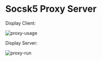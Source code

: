 # Socsk5 Proxy Server

Display Client:

![proxy-usage](https://user-images.githubusercontent.com/29048982/113569985-17f33e80-961c-11eb-8b59-b93d146e4270.png)

Display Server:

![proxy-run](https://user-images.githubusercontent.com/29048982/113570040-30fbef80-961c-11eb-8ab5-94ace9e2dbc7.png)


